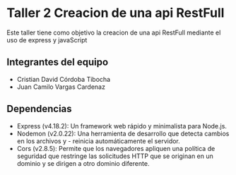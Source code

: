 # Taller 2 Creacion de una api RestFull

Este taller tiene como objetivo la creacion de una api RestFull mediante el uso de express y javaScript

## Integrantes del equipo

- Cristian David Córdoba Tibocha
- Juan Camilo Vargas Cardenaz
## Dependencias
- Express (v4.18.2): Un framework web rápido y minimalista para Node.js.
- Nodemon (v2.0.22): Una herramienta de desarrollo que detecta cambios en los archivos y  - reinicia automáticamente el servidor.
- Cors (v2.8.5): Permite que los navegadores apliquen una política de seguridad que restringe las solicitudes HTTP que se originan en un dominio y se dirigen a otro dominio diferente.
